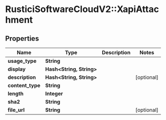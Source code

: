 # RusticiSoftwareCloudV2::XapiAttachment

## Properties
Name | Type | Description | Notes
------------ | ------------- | ------------- | -------------
**usage_type** | **String** |  | 
**display** | **Hash&lt;String, String&gt;** |  | 
**description** | **Hash&lt;String, String&gt;** |  | [optional] 
**content_type** | **String** |  | 
**length** | **Integer** |  | 
**sha2** | **String** |  | 
**file_url** | **String** |  | [optional] 


